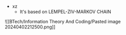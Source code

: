 
- xz 
  - It's based on LEMPEL-ZIV-MARKOV CHAIN

![[BTech/Information Theory And Coding/Pasted image 20240402212500.png]]
